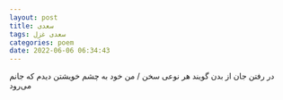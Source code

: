 ```yaml
---
layout: post
title: سعدی
tags: سعدی غزل
categories: poem
date: 2022-06-06 06:34:43
---
```


در رفتن جان از بدن گویند هر نوعی سخن / من خود به چشم خویشتن دیدم که جانم می‌رود
